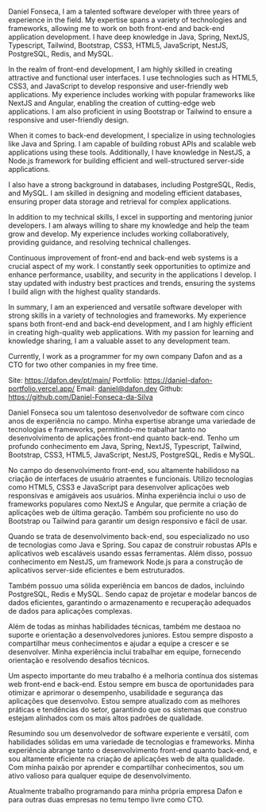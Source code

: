 Daniel Fonseca, I am a talented software developer with three years of experience in the field. My expertise spans a variety of technologies and frameworks, allowing me to work on both front-end and back-end application development. I have deep knowledge in Java, Spring, NextJS, Typescript, Tailwind, Bootstrap, CSS3, HTML5, JavaScript, NestJS, PostgreSQL, Redis, and MySQL.

In the realm of front-end development, I am highly skilled in creating attractive and functional user interfaces. I use technologies such as HTML5, CSS3, and JavaScript to develop responsive and user-friendly web applications. My experience includes working with popular frameworks like NextJS and Angular, enabling the creation of cutting-edge web applications. I am also proficient in using Bootstrap or Tailwind to ensure a responsive and user-friendly design.

When it comes to back-end development, I specialize in using technologies like Java and Spring. I am capable of building robust APIs and scalable web applications using these tools. Additionally, I have knowledge in NestJS, a Node.js framework for building efficient and well-structured server-side applications.

I also have a strong background in databases, including PostgreSQL, Redis, and MySQL. I am skilled in designing and modeling efficient databases, ensuring proper data storage and retrieval for complex applications.

In addition to my technical skills, I excel in supporting and mentoring junior developers. I am always willing to share my knowledge and help the team grow and develop. My experience includes working collaboratively, providing guidance, and resolving technical challenges.

Continuous improvement of front-end and back-end web systems is a crucial aspect of my work. I constantly seek opportunities to optimize and enhance performance, usability, and security in the applications I develop. I stay updated with industry best practices and trends, ensuring the systems I build align with the highest quality standards.

In summary, I am an experienced and versatile software developer with strong skills in a variety of technologies and frameworks. My experience spans both front-end and back-end development, and I am highly efficient in creating high-quality web applications. With my passion for learning and knowledge sharing, I am a valuable asset to any development team.

Currently, I work as a programmer for my own company Dafon and as a CTO for two other companies in my free time.

Site: https://dafon.dev/pt/main/
Portfolio: https://daniel-dafon-portfolio.vercel.app/
Email: daniel@dafon.dev
Github: https://github.com/Daniel-Fonseca-da-Silva

Daniel Fonseca sou um talentoso desenvolvedor de software com cinco anos de experiência no campo. Minha expertise abrange uma variedade de tecnologias e frameworks, permitindo-me trabalhar tanto no desenvolvimento de aplicações front-end quanto back-end. Tenho um profundo conhecimento em Java, Spring, NextJS, Typescript, Tailwind, Bootstrap, CSS3, HTML5, JavaScript, NestJS, PostgreSQL, Redis e MySQL.

No campo do desenvolvimento front-end, sou altamente habilidoso na criação de interfaces de usuário atraentes e funcionais. Utilizo tecnologias como HTML5, CSS3 e JavaScript para desenvolver aplicações web responsivas e amigáveis aos usuários. Minha experiência inclui o uso de frameworks populares como NextJS e Angular, que permite a criação de aplicações web de última geração. Também sou proficiente no uso do Bootstrap ou Tailwind para garantir um design responsivo e fácil de usar.

Quando se trata de desenvolvimento back-end, sou especializado no uso de tecnologias como Java e Spring.  Sou capaz de construir robustas APIs e aplicativos web escaláveis usando essas ferramentas. Além disso, possuo conhecimento em NestJS, um framework Node.js para a construção de aplicativos server-side eficientes e bem estruturados.

Também possuo uma sólida experiência em bancos de dados, incluindo PostgreSQL, Redis e MySQL.  Sendo capaz de projetar e modelar bancos de dados eficientes, garantindo o armazenamento e recuperação adequados de dados para aplicações complexas.

Além de todas as minhas habilidades técnicas, também me destaoa no suporte e orientação a desenvolvedores juniores. Estou sempre disposto a compartilhar meus conhecimentos e ajudar a equipe a crescer e se desenvolver. Minha experiência inclui trabalhar em equipe, fornecendo orientação e resolvendo desafios técnicos.

Um aspecto importante do meu trabalho é a melhoria contínua dos sistemas web front-end e back-end.  Estou sempre em busca de oportunidades para otimizar e aprimorar o desempenho, usabilidade e segurança das aplicações que desenvolvo. Estou sempre atualizado com as melhores práticas e tendências do setor, garantindo que os sistemas que construo estejam alinhados com os mais altos padrões de qualidade.

Resumindo sou um desenvolvedor de software experiente e versátil, com habilidades sólidas em uma variedade de tecnologias e frameworks. Minha experiência abrange tanto o desenvolvimento front-end quanto back-end, e sou altamente eficiente na criação de aplicações web de alta qualidade. Com minha paixão por aprender e compartilhar conhecimentos,  sou um ativo valioso para qualquer equipe de desenvolvimento.

Atualmente trabalho programando para minha própria empresa Dafon e para outras duas empresas no temu tempo livre como CTO.
